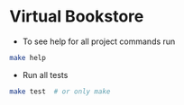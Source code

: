 # Virtual Bookstore

- To see help for all project commands run
```BASH
make help
```

- Run all tests
```BASH
make test  # or only make
```
